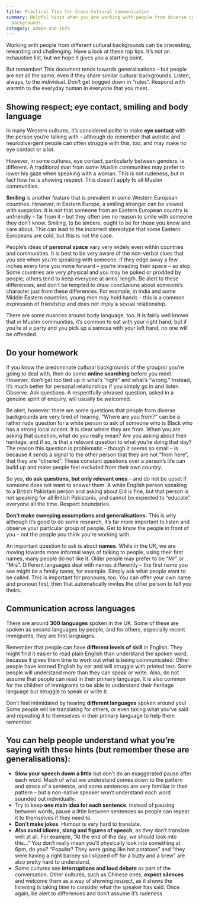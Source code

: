 ```yaml
---
title: Practical Tips for Cross-Cultural Communication
summary: Helpful hints when you are working with people from diverse cultural
  backgrounds.
category: admin-and-info
---
```



Working with people from different cultural backgrounds can be interesting, rewarding and challenging. Have a look at these top tips. It’s not an exhaustive list, but we hope it gives you a starting point.


But remember! This document tends towards generalisations – but people are not all the same, even if they share similar cultural backgrounds. Listen, always, to the individual. Don’t get bogged down in “rules”. Respond with warmth to the everyday human in everyone that you meet.



## Showing respect; eye contact, smiling and body language



In many Western cultures, it’s considered polite to make **eye contact** with the person you’re talking with – although do remember that autistic and neurodivergent people can often struggle with this, too, and may make no eye contact or a lot.


However, in some cultures, eye contact, particularly between genders, is different. A traditional man from some Muslim communities may prefer to lower his gaze when speaking with a woman. This is not rudeness, but in fact how he is showing respect. This doesn’t apply to all Muslim communities.


**Smiling** is another feature that is prevalent in some Western European countries. However, in Eastern Europe, a smiling stranger can be viewed with suspicion. It is not that someone from an Eastern European country is unfriendly – far from it – but they often see no reason to smile with someone they don’t know. Smiling, to be sincere, ought to be for those you know and care about. This can lead to the incorrect stereotype that some Eastern Europeans are cold, but this is not the case.


People’s ideas of **personal space** vary very widely even within countries and communities. It is best to be very aware of the non-verbal clues that you see when you’re speaking with someone. If they edge away a few inches every time you move forward – you’re invading their space – so stop. Some countries are very physical and you may be poked or prodded by people; others tend to keep everyone at arms’ length. Be alert to these differences, and don’t be tempted to draw conclusions about someone’s character just from these differences. For example, in India and some Middle Eastern countries, young men may hold hands – this is a common expression of friendship and does not imply a sexual relationship.


There are some nuances around body language, too. It is fairly well known that in Muslim communities, it’s common to eat with your right hand; but if you’re at a party and you pick up a samosa with your left hand, no one will be offended.



## Do your homework



If you know the predominate cultural backgrounds of the group(s) you’re going to deal with, then do some **online searching** before you meet. However, don’t get too tied up in what’s “right” and what’s “wrong.” Instead, it’s much better for personal relationships if you simply go in and listen. Observe. Ask questions. A respectfully-phrased question, asked in a genuine spirit of enquiry, will usually be welcomed.


Be alert, however: there are some questions that people from diverse backgrounds are very tired of hearing. “Where are you from?” can be a rather rude question for a white person to ask of someone who is Black who has a strong local accent. It is clear where they are from. When you are asking that question, what do you really mean? Are you asking about their heritage, and if so, is that a relevant question to what you’re doing that day? The reason this question is problematic – though it seems so small – is because it sends a signal to the other person that they are not “from here”, that they are “othered”. These constant questions over a person’s life can build up and make people feel excluded from their own country.


So yes, **do ask questions, but only relevant ones** – and do not be upset if someone does not want to answer them. A white English person speaking to a British Pakistani person and asking about Eid is fine, but that person is not speaking for all British Pakistanis, and cannot be expected to “educate” everyone all the time. Respect boundaries.


**Don’t make sweeping assumptions and generalisations.** This is why although it’s good to do some research, it’s far more important to listen and observe your particular group of people. Get to know the people in front of you – not the people you think you’re working with.


An important question to ask is about **names**. While in the UK, we are moving towards more informal ways of talking to people, using their first names, many people do not like it. Older people may prefer to be “Mr” or “Mrs”. Different languages deal with names differently – the first name you see might be a family name, for example. Simply ask what people want to be called. This is important for pronouns, too. You can offer your own name and pronoun first, then that automatically invites the other person to tell you theirs.



## Communication across languages



There are around **300 languages** spoken in the UK. Some of these are spoken as second languages by people, and for others, especially recent immigrants, they are first languages.


Remember that people can have **different levels of skill** in English. They might find it easier to read plain English than understand the spoken word, because it gives them time to work out what is being communicated. Other people have learned English by ear and will struggle with printed text. Some people will understand more than they can speak or write. Also, do not assume that people can read in their primary language. It is also common for the children of immigrants to be able to understand their heritage language but struggle to speak or write it.


Don’t feel intimidated by hearing **different languages** spoken around you! Some people will be translating for others, or even taking what you’ve said and repeating it to themselves in their primary language to help them remember.



## You can help people understand what you’re saying with these hints (but remember these are generalisations):



* **Slow your speech down a little** but don’t do an exaggerated pause after each word. Much of what we understand comes down to the pattern and stress of a sentence, and some sentences are very familiar in their pattern – but a non-native speaker won’t understand each word sounded out individually.
* Try to keep **one main idea for each sentence**. Instead of pausing between words, pause a little between sentences so people can repeat it to themselves if they need to.
* **Don’t make jokes**. Humour is very hard to translate.
* **Also avoid idioms, slang and figures of speech**, as they don’t translate well at all. For example, “At the end of the day, we should look into this…” You don’t really mean you’ll physically look into something at 6pm, do you? “Popular? They were going like hot potatoes” and “they were having a right barney so I slipped off for a butty and a brew” are also pretty hard to understand.
* Some cultures see **interruptions and loud debate** as part of the conversation. Other cultures, such as Chinese ones, **expect silences** and welcome them as a way of showing respect, as it shows the listening is taking time to consider what the speaker has said. Once again, be alert to differences and don’t assume it’s rudeness.
